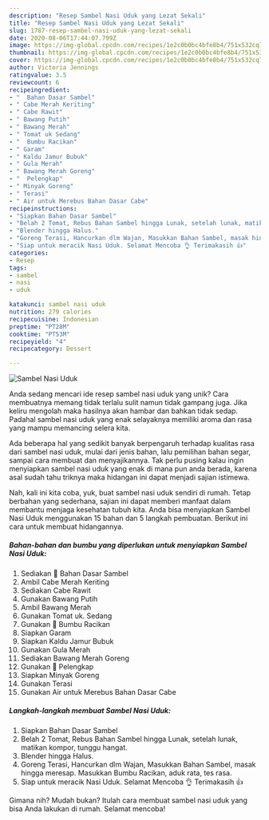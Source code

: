 ```yaml
---
description: "Resep Sambel Nasi Uduk yang Lezat Sekali"
title: "Resep Sambel Nasi Uduk yang Lezat Sekali"
slug: 1787-resep-sambel-nasi-uduk-yang-lezat-sekali
date: 2020-08-06T17:44:07.799Z
image: https://img-global.cpcdn.com/recipes/1e2c0b0bc4bfe8b4/751x532cq70/sambel-nasi-uduk-foto-resep-utama.jpg
thumbnail: https://img-global.cpcdn.com/recipes/1e2c0b0bc4bfe8b4/751x532cq70/sambel-nasi-uduk-foto-resep-utama.jpg
cover: https://img-global.cpcdn.com/recipes/1e2c0b0bc4bfe8b4/751x532cq70/sambel-nasi-uduk-foto-resep-utama.jpg
author: Victoria Jennings
ratingvalue: 3.5
reviewcount: 6
recipeingredient:
- "  Bahan Dasar Sambel"
- " Cabe Merah Keriting"
- " Cabe Rawit"
- " Bawang Putih"
- " Bawang Merah"
- " Tomat uk Sedang"
- "  Bumbu Racikan"
- " Garam"
- " Kaldu Jamur Bubuk"
- " Gula Merah"
- " Bawang Merah Goreng"
- "  Pelengkap"
- " Minyak Goreng"
- " Terasi"
- " Air untuk Merebus Bahan Dasar Cabe"
recipeinstructions:
- "Siapkan Bahan Dasar Sambel"
- "Belah 2 Tomat, Rebus Bahan Sambel hingga Lunak, setelah lunak, matikan kompor, tunggu hangat."
- "Blender hingga Halus."
- "Goreng Terasi, Hancurkan dlm Wajan, Masukkan Bahan Sambel, masak hingga meresap. Masukkan Bumbu Racikan, aduk rata, tes rasa."
- "Siap untuk meracik Nasi Uduk. Selamat Mencoba 👌 Terimakasih 👍"
categories:
- Resep
tags:
- sambel
- nasi
- uduk

katakunci: sambel nasi uduk 
nutrition: 279 calories
recipecuisine: Indonesian
preptime: "PT28M"
cooktime: "PT53M"
recipeyield: "4"
recipecategory: Dessert

---
```



![Sambel Nasi Uduk](https://img-global.cpcdn.com/recipes/1e2c0b0bc4bfe8b4/751x532cq70/sambel-nasi-uduk-foto-resep-utama.jpg)

Anda sedang mencari ide resep sambel nasi uduk yang unik? Cara membuatnya memang tidak terlalu sulit namun tidak gampang juga. Jika keliru mengolah maka hasilnya akan hambar dan bahkan tidak sedap. Padahal sambel nasi uduk yang enak selayaknya memiliki aroma dan rasa yang mampu memancing selera kita.

Ada beberapa hal yang sedikit banyak berpengaruh terhadap kualitas rasa dari sambel nasi uduk, mulai dari jenis bahan, lalu pemilihan bahan segar, sampai cara membuat dan menyajikannya. Tak perlu pusing kalau ingin menyiapkan sambel nasi uduk yang enak di mana pun anda berada, karena asal sudah tahu triknya maka hidangan ini dapat menjadi sajian istimewa.




Nah, kali ini kita coba, yuk, buat sambel nasi uduk sendiri di rumah. Tetap berbahan yang sederhana, sajian ini dapat memberi manfaat dalam membantu menjaga kesehatan tubuh kita. Anda bisa menyiapkan Sambel Nasi Uduk menggunakan 15 bahan dan 5 langkah pembuatan. Berikut ini cara untuk membuat hidangannya.

<!--inarticleads1-->

##### Bahan-bahan dan bumbu yang diperlukan untuk menyiapkan Sambel Nasi Uduk:

1. Sediakan  📝 Bahan Dasar Sambel
1. Ambil  Cabe Merah Keriting
1. Sediakan  Cabe Rawit
1. Gunakan  Bawang Putih
1. Ambil  Bawang Merah
1. Gunakan  Tomat uk. Sedang
1. Gunakan  📝 Bumbu Racikan
1. Siapkan  Garam
1. Siapkan  Kaldu Jamur Bubuk
1. Gunakan  Gula Merah
1. Sediakan  Bawang Merah Goreng
1. Gunakan  📝 Pelengkap
1. Siapkan  Minyak Goreng
1. Gunakan  Terasi
1. Gunakan  Air untuk Merebus Bahan Dasar Cabe




<!--inarticleads2-->

##### Langkah-langkah membuat Sambel Nasi Uduk:

1. Siapkan Bahan Dasar Sambel
1. Belah 2 Tomat, Rebus Bahan Sambel hingga Lunak, setelah lunak, matikan kompor, tunggu hangat.
1. Blender hingga Halus.
1. Goreng Terasi, Hancurkan dlm Wajan, Masukkan Bahan Sambel, masak hingga meresap. Masukkan Bumbu Racikan, aduk rata, tes rasa.
1. Siap untuk meracik Nasi Uduk. Selamat Mencoba 👌 Terimakasih 👍




Gimana nih? Mudah bukan? Itulah cara membuat sambel nasi uduk yang bisa Anda lakukan di rumah. Selamat mencoba!
